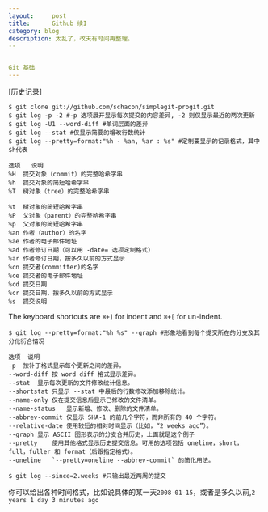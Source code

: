 ```yaml
---
layout:     post
title:      Github 续I
category: blog
description: 太乱了，改天有时间再整理。
--


Git 基础
---
```

[历史记录]

	$ git clone git://github.com/schacon/simplegit-progit.git 
	$ git log -p -2 #-p 选项展开显示每次提交的内容差异, -2 则仅显示最近的两次更新
	$ git log -U1 --word-diff #单词层面的差异
	$ git log --stat #仅显示简要的增改行数统计
	$ git log --pretty=format:"%h - %an, %ar : %s" #定制要显示的记录格式，其中$h代表
	
	选项	 说明
	%H	提交对象（commit）的完整哈希字串
	%h	提交对象的简短哈希字串
	%T	树对象（tree）的完整哈希字串
	
	%t	树对象的简短哈希字串
	%P	父对象（parent）的完整哈希字串
	%p	父对象的简短哈希字串
	%an	作者（author）的名字
	%ae	作者的电子邮件地址
	%ad	作者修订日期（可以用 -date= 选项定制格式）
	%ar	作者修订日期，按多久以前的方式显示
	%cn	提交者(committer)的名字
	%ce	提交者的电子邮件地址
	%cd	提交日期
	%cr	提交日期，按多久以前的方式显示
	%s	提交说明

The keyboard shortcuts are `⌘+]` for indent and `⌘+[` for un-indent. 

	$ git log --pretty=format:"%h %s" --graph #形象地看到每个提交所在的分支及其分化衍合情况
	
	选项	说明
	-p	按补丁格式显示每个更新之间的差异。
	--word-diff	按 word diff 格式显示差异。
	--stat	显示每次更新的文件修改统计信息。
	--shortstat	只显示 --stat 中最后的行数修改添加移除统计。
	--name-only	仅在提交信息后显示已修改的文件清单。
	--name-status	显示新增、修改、删除的文件清单。
	--abbrev-commit	仅显示 SHA-1 的前几个字符，而非所有的 40 个字符。
	--relative-date	使用较短的相对时间显示（比如，“2 weeks ago”）。
	--graph	显示 ASCII 图形表示的分支合并历史，上面就是这个例子
	--pretty	使用其他格式显示历史提交信息。可用的选项包括 oneline，short，full，fuller 和 format（后跟指定格式）。
	--oneline	`--pretty=oneline --abbrev-commit` 的简化用法。

	$ git log --since=2.weeks #只输出最近两周的提交
你可以给出各种时间格式，比如说具体的某一天`2008-01-15`，或者是多久以前,`2 years 1 day 3 minutes ago`


